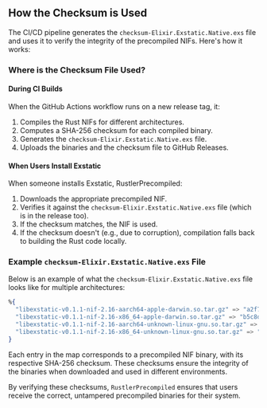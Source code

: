 ## How the Checksum is Used

The CI/CD pipeline generates the `checksum-Elixir.Exstatic.Native.exs` file and uses it to verify the integrity of the precompiled NIFs. Here's how it works:

### Where is the Checksum File Used?

#### During CI Builds
When the GitHub Actions workflow runs on a new release tag, it:
1. Compiles the Rust NIFs for different architectures.
2. Computes a SHA-256 checksum for each compiled binary.
3. Generates the `checksum-Elixir.Exstatic.Native.exs` file.
4. Uploads the binaries and the checksum file to GitHub Releases.

#### When Users Install Exstatic
When someone installs Exstatic, RustlerPrecompiled:
1. Downloads the appropriate precompiled NIF.
2. Verifies it against the `checksum-Elixir.Exstatic.Native.exs` file (which is in the release too).
3. If the checksum matches, the NIF is used.
4. If the checksum doesn't (e.g., due to corruption), compilation falls back to building the Rust code locally.

### Example `checksum-Elixir.Exstatic.Native.exs` File
Below is an example of what the `checksum-Elixir.Exstatic.Native.exs` file looks like for multiple architectures:

```elixir
%{
  "libexstatic-v0.1.1-nif-2.16-aarch64-apple-darwin.so.tar.gz" => "a2f7de6bae6f0562649f6e1c0a376978623f50a0be17aec92928355a534a906a",
  "libexstatic-v0.1.1-nif-2.16-x86_64-apple-darwin.so.tar.gz" => "b5c8d1e2f12a4747d03c4d92e913c8b9d5b8ea2c93a31492a123456789abcdef",
  "libexstatic-v0.1.1-nif-2.16-aarch64-unknown-linux-gnu.so.tar.gz" => "c3d7e5f8a1b2c34d56e7f890123abcde0987654321f4e56789abcdef01234567",
  "libexstatic-v0.1.1-nif-2.16-x86_64-unknown-linux-gnu.so.tar.gz" => "d4e5f6a7b8c9d01234567890abcdef1234567890abcdef1234567890abcdef12"
}
```

Each entry in the map corresponds to a precompiled NIF binary, with its respective SHA-256 checksum. These checksums ensure the integrity of the binaries when downloaded and used in different environments.

By verifying these checksums, `RustlerPrecompiled` ensures that users receive the correct, untampered precompiled binaries for their system.
